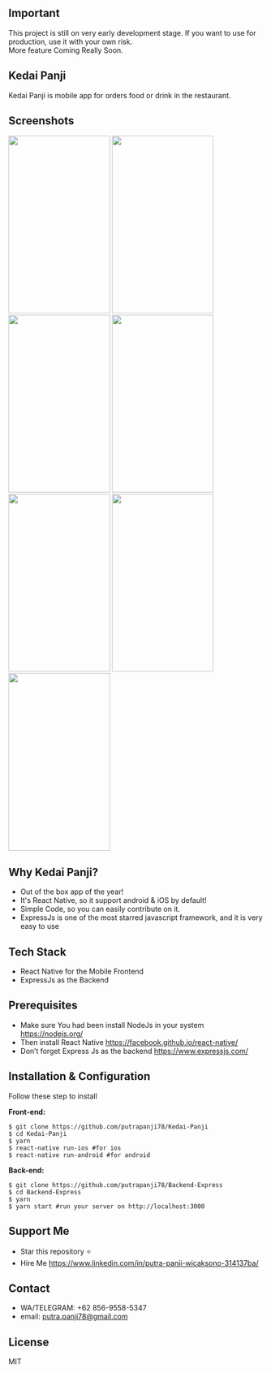 ## Important
This project is still on very early development stage. If you want to use for production, use it with your own risk.
<br>More feature Coming Really Soon.

## Kedai Panji
Kedai Panji is mobile app for orders food or drink in the restaurant.  

## Screenshots

<p float="left">
  <img src="https://i.postimg.cc/2Sj15W33/screenshot-262.png" width="200" height="350"/>

  <img src="https://i.postimg.cc/QCsXyLTV/screenshot-263.png" width="200" height="350"/>

  <img src="https://i.postimg.cc/J4p1P244/screenshot-264.png" width="200" height="350"/>

  <img src="https://i.postimg.cc/XqVbgwRC/screenshot-265.png" width="200" height="350"/>
  
  <img src="https://i.postimg.cc/rwv2HX6c/screenshot-266.png" width="200" height="350"/>
  
  <img src="https://i.postimg.cc/FFD54JtT/screenshot-267.png" width="200" height="350"/>
  
  <img src="https://i.postimg.cc/W4RxnGr1/screenshot-268.png" width="200" height="350"/>
</p>

## Why Kedai Panji?
* Out of the box app of the year!
* It's React Native, so it support android & iOS by default!
* Simple Code, so you can easily contribute on it.
* ExpressJs is one of the most starred javascript framework, and it is very easy to use

## Tech Stack
* React Native for the Mobile Frontend
* ExpressJs as the Backend

## Prerequisites
* Make sure You had been install NodeJs in your system https://nodejs.org/
* Then install React Native https://facebook.github.io/react-native/
* Don’t forget Express Js as the backend https://www.expressjs.com/

## Installation & Configuration
Follow these step to install

**Front-end:**
```
$ git clone https://github.com/putrapanji78/Kedai-Panji
$ cd Kedai-Panji
$ yarn
$ react-native run-ios #for ios
$ react-native run-android #for android
```

**Back-end:**
```
$ git clone https://github.com/putrapanji78/Backend-Express
$ cd Backend-Express
$ yarn
$ yarn start #run your server on http://localhost:3000
```

## Support Me
* Star this repository :star:
* Hire Me https://www.linkedin.com/in/putra-panji-wicaksono-314137ba/

## Contact 
* WA/TELEGRAM: +62 856-9558-5347
* email: putra.panji78@gmail.com

## License
MIT

